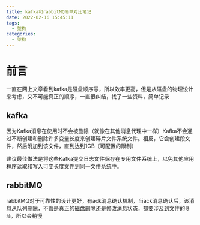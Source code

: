 ```yaml
---
title: kafka和rabbitMQ简单对比笔记
date: 2022-02-16 15:45:11
tags: 
  - 架构
categories:
  - 架构
---
```



# 前言

一直在网上文章看到kafka是磁盘顺序写，所以效率更高，但是从磁盘的物理设计来考虑，又不可能真正的顺序，一直很纠结，找了一些资料，简单记录


## kafka

因为Kafka消息在使用时不会被删除（就像在其他消息代理中一样）Kafka不会通过不断创建和删除许多变量长度来创建碎片文件系统文件。相反，它会创建段文件，然后附加到该文件，直到达到1GB（可配置的限制）

建议最佳做法是将这些Kafka提交日志文件保存在专用文件系统上，以免其他应用程序读取和写入可变长度文件到同一文件系统中。

## rabbitMQ


rabbitMQ对于可靠性的设计更好，有ack消息确认机制，当ack消息确认后，该消息从队列删除，不管是真正的磁盘删除还是修改消息状态，都要涉及到文件的`寻址`，所以会稍慢